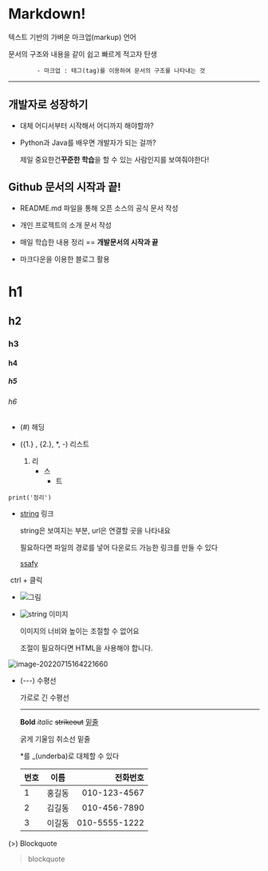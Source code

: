 # Markdown!

텍스트 기반의 가벼운 마크업(markup) 언어

문서의 구조와 내용을 같이 쉽고 빠르게 적고자 탄생

			- 마크업 : 태그(tag)를 이용하여 문서의 구조를 나타내는 것





---

## 개발자로 성장하기

- 대체 어디서부터 시작해서 어디까지 해야할까?

- Python과 Java를 배우면 개발자가 되는 걸까?

  제일 중요한건**꾸준한 학습**을 할 수 있는 사람인지를 보여줘야한다! 




## Github 문서의 시작과 끝!

- README.md 파일을 통해 오픈 소스의 공식 문서 작성

- 개인 프로젝트의 소개 문서 작성

- 매일 학습한 내용 정리							== **개발문서의 시작과 끝**

- 마크다운을 이용한 블로그 활용

# h1
## h2
### h3
#### h4
##### h5
###### h6

- (#) 헤딩

- ({1.} , {2.}, *, -) 리스트

  1. 리
     * 스
       - 트

``` print('정리') ```


- [string](url) 링크

  string은 보여지는 부분, url은 연결할 곳을 나타내요

  필요하다면 파일의 경로를 넣어 다운로드 가능한 링크를 만들 수 있다

  [ssafy](https://www.ssafy.com)

​		ctrl + 클릭


- ![그림](C:\서재건\00_StartCamp\0715\캡처.PNG)

- ![string](C:\Users\multicampus\AppData\Roaming\Typora\typora-user-images\image-20220715120307723.png) 이미지

  이미지의 너비와 높이는 조절할 수 없어요

  조절이 필요하다면 HTML을 사용해야 합니다.



![image-20220715164221660](C:\Users\multicampus\AppData\Roaming\Typora\typora-user-images\image-20220715164221660.png)


- (---) 수평선

  가로로 긴 수평선

  ---

  **Bold** *italic* ~~strikeout~~ <u>밑줄</u>

  굵게 기울임 취소선 밑줄

  *를 _(underba)로 대체할 수 있다

  

  | 번호 |  이름  |      전화번호 |
  | :--- | :----: | ------------: |
  | 1    | 홍길동 |  010-123-4567 |
  | 2    | 김길동 |  010-456-7890 |
  | 3    | 이길동 | 010-5555-1222 |



(>) Blockquote

> blockquote
